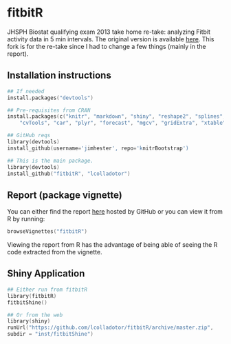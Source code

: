 fitbitR
=======

JHSPH Biostat qualifying exam 2013 take home re-take: analyzing Fitbit activity data in 5 min intervals. The original version is available [here](https://github.com/russojhsph/fitbitR). This fork is for the re-take since I had to change a few things (mainly in the report).


## Installation instructions

```S
## If needed
install.packages("devtools")

## Pre-requisites from CRAN
install.packages(c("knitr", "markdown", "shiny", "reshape2", "splines", "xts", "randomForest",
	"cvTools", "car", "plyr", "forecast", "mgcv", "gridExtra", "xtable", "ggplot2"))

## GitHub reqs
library(devtools)
install_github(username='jimhester', repo='knitrBootstrap')

## This is the main package.
library(devtools)
install_github("fitbitR", "lcolladotor")
```

## Report (package vignette)

You can either find the report [here](https://github.com/lcolladotor/fitbitR/blob/master/inst/doc/fitbitR-lcolladotor.pdf) hosted by GitHub or you can view it from R by running:


```S
browseVignettes("fitbitR")
```

Viewing the report from R has the advantage of being able of seeing the R code extracted from the vignette.

## Shiny Application


```S
## Either run from fitbitR
library(fitbitR)
fitbitShine()

## Or from the web
library(shiny)
runUrl("https://github.com/lcolladotor/fitbitR/archive/master.zip",
subdir = "inst/fitbitShine")
```
